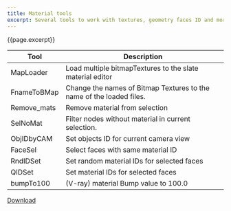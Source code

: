 ```yaml
---
title: Material tools
excerpt: Several tools to work with textures, geometry faces ID and more.
---
```


{{page.excerpt}}

| Tool        | Description |
| ----------- | ----------- |
| MapLoader   | Load multiple bitmapTextures to the slate material editor
| FnameToBMap | Change the names of Bitmap Textures to the name of the loaded files.
| Remove_mats | Remove material from selection
| SelNoMat    | Filter nodes without material in current selection.
| ObjIDbyCAM  | Set objects ID for current camera view
| FaceSel     | Select faces with same material ID
| RndIDSet    | Set random material IDs for selected faces
| QIDSet      | Set material IDs for selected faces
| bumpTo100   | (V-ray) material Bump value to 100.0

<a href="https://github.com/HAG87/maxscript-assorted/blob/master/release/Mat_Tools.zip" class="btn btn--primary">Download</a>
